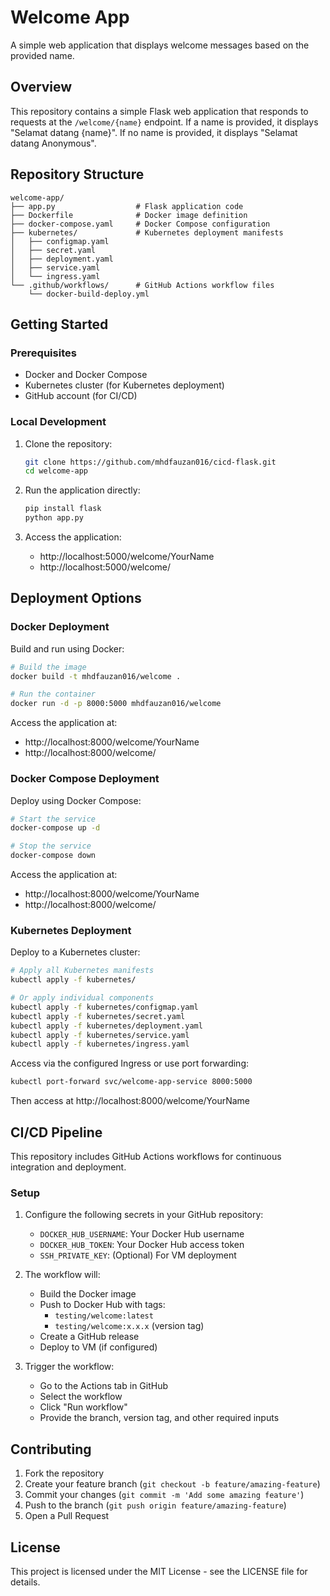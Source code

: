 # Welcome App

A simple web application that displays welcome messages based on the provided name.

## Overview

This repository contains a simple Flask web application that responds to requests at the `/welcome/{name}` endpoint. If a name is provided, it displays "Selamat datang {name}". If no name is provided, it displays "Selamat datang Anonymous".

## Repository Structure

```
welcome-app/
├── app.py                  # Flask application code
├── Dockerfile              # Docker image definition
├── docker-compose.yaml     # Docker Compose configuration
├── kubernetes/             # Kubernetes deployment manifests
│   ├── configmap.yaml
│   ├── secret.yaml
│   ├── deployment.yaml
│   ├── service.yaml
│   └── ingress.yaml
└── .github/workflows/      # GitHub Actions workflow files
    └── docker-build-deploy.yml
```

## Getting Started

### Prerequisites

- Docker and Docker Compose
- Kubernetes cluster (for Kubernetes deployment)
- GitHub account (for CI/CD)

### Local Development

1. Clone the repository:
   ```bash
   git clone https://github.com/mhdfauzan016/cicd-flask.git
   cd welcome-app
   ```

2. Run the application directly:
   ```bash
   pip install flask
   python app.py
   ```

3. Access the application:
   - http://localhost:5000/welcome/YourName
   - http://localhost:5000/welcome/

## Deployment Options

### Docker Deployment

Build and run using Docker:

```bash
# Build the image
docker build -t mhdfauzan016/welcome .

# Run the container
docker run -d -p 8000:5000 mhdfauzan016/welcome
```

Access the application at:
- http://localhost:8000/welcome/YourName
- http://localhost:8000/welcome/

### Docker Compose Deployment

Deploy using Docker Compose:

```bash
# Start the service
docker-compose up -d

# Stop the service
docker-compose down
```

Access the application at:
- http://localhost:8000/welcome/YourName
- http://localhost:8000/welcome/

### Kubernetes Deployment

Deploy to a Kubernetes cluster:

```bash
# Apply all Kubernetes manifests
kubectl apply -f kubernetes/

# Or apply individual components
kubectl apply -f kubernetes/configmap.yaml
kubectl apply -f kubernetes/secret.yaml
kubectl apply -f kubernetes/deployment.yaml
kubectl apply -f kubernetes/service.yaml
kubectl apply -f kubernetes/ingress.yaml
```

Access via the configured Ingress or use port forwarding:
```bash
kubectl port-forward svc/welcome-app-service 8000:5000
```

Then access at http://localhost:8000/welcome/YourName

## CI/CD Pipeline

This repository includes GitHub Actions workflows for continuous integration and deployment.

### Setup

1. Configure the following secrets in your GitHub repository:
   - `DOCKER_HUB_USERNAME`: Your Docker Hub username
   - `DOCKER_HUB_TOKEN`: Your Docker Hub access token
   - `SSH_PRIVATE_KEY`: (Optional) For VM deployment

2. The workflow will:
   - Build the Docker image
   - Push to Docker Hub with tags:
     - `testing/welcome:latest`
     - `testing/welcome:x.x.x` (version tag)
   - Create a GitHub release
   - Deploy to VM (if configured)

3. Trigger the workflow:
   - Go to the Actions tab in GitHub
   - Select the workflow
   - Click "Run workflow"
   - Provide the branch, version tag, and other required inputs

## Contributing

1. Fork the repository
2. Create your feature branch (`git checkout -b feature/amazing-feature`)
3. Commit your changes (`git commit -m 'Add some amazing feature'`)
4. Push to the branch (`git push origin feature/amazing-feature`)
5. Open a Pull Request

## License

This project is licensed under the MIT License - see the LICENSE file for details.